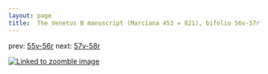 ```yaml
---
layout: page
title:  The Venetus B manuscript (Marciana 453 = 821), bifolio 56v-57r
---
```


prev: [55v-56r](../55v-56r/) next: [57v-58r](../57v-58r/)



[![Linked to zoomble image](http://www.homermultitext.org/iipsrv?IIIF=/project/homer/pyramidal/deepzoom/hmt/vbbifolio/v1/vb_56v_57r.tif/full/2000,/0/default.jpg)](http://www.homermultitext.org/ict2/?urn=urn:cite2:hmt:vbbifolio.v1:vb_56v_57r)

